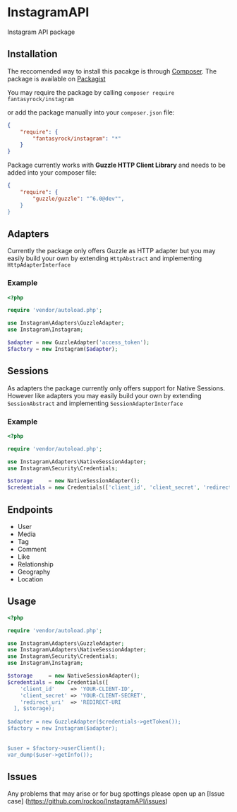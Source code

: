 # InstagramAPI

Instagram API package

## Installation

The reccomended way to install this pacakge is through [Composer](https://getcomposer.org). The package is available on [Packagist](https://packagist.org/packages/fantasyrock/instagram)

You may require the package by calling `composer require fantasyrock/instagram`

or add the package manually into your `composer.json` file:

```json
{
    "require": {
        "fantasyrock/instagram": "*"
    }
}
```

Package currently works with **Guzzle HTTP Client Library** and needs to be added into your composer file:

```json
{
    "require": {
        "guzzle/guzzle": "^6.0@dev"",
    }
}
```

## Adapters

Currently the package only offers Guzzle as HTTP adapter but you may easily build your own by extending `HttpAbstract` and implementing `HttpAdapterInterface`

### Example
```php
<?php 

require 'vendor/autoload.php';

use Instagram\Adapters\GuzzleAdapter;
use Instagram\Instagram;

$adapter = new GuzzleAdapter('access_token');
$factory = new Instagram($adapter);
```

## Sessions

As adapters the package currently only offers support for Native Sessions. However like adapters you may easily build your own by extending `SessionAbstract` and implementing `SessionAdapterInterface`


### Example
```php
<?php 

require 'vendor/autoload.php';

use Instagram\Adapters\NativeSessionAdapter;
use Instagram\Security\Credentials;

$storage     = new NativeSessionAdapter();
$credentials = new Credentials(['client_id', 'client_secret', 'redirect_uri'], $storage);
```

## Endpoints

* User
* Media
* Tag
* Comment
* Like
* Relationship
* Geography
* Location

## Usage
```php
<?php 

require 'vendor/autoload.php';

use Instagram\Adapters\GuzzleAdapter;
use Instagram\Adapters\NativeSessionAdapter;
use Instagram\Security\Credentials;
use Instagram\Instagram;

$storage     = new NativeSessionAdapter();
$credentials = new Credentials([
    'client_id'     => 'YOUR-CLIENT-ID', 
    'client_secret' => 'YOUR-CLIENT-SECRET', 
    'redirect_uri'  => 'REDIRECT-URI
  ], $storage);
  
$adapter = new GuzzleAdapter($credentials->getToken());  
$factory = new Instagram($adapter);
  
  
$user = $factory->userClient();
var_dump($user->getInfo());
```

## Issues

Any problems that may arise or for bug spottings please open up an [Issue case] (https://github.com/rockoo/InstagramAPI/issues)
